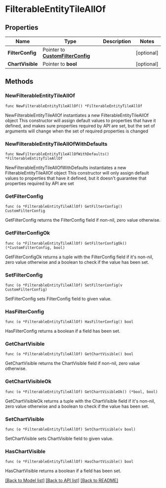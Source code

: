 # FilterableEntityTileAllOf

## Properties

Name | Type | Description | Notes
------------ | ------------- | ------------- | -------------
**FilterConfig** | Pointer to [**CustomFilterConfig**](CustomFilterConfig.md) |  | [optional] 
**ChartVisible** | Pointer to **bool** |  | [optional] 

## Methods

### NewFilterableEntityTileAllOf

`func NewFilterableEntityTileAllOf() *FilterableEntityTileAllOf`

NewFilterableEntityTileAllOf instantiates a new FilterableEntityTileAllOf object
This constructor will assign default values to properties that have it defined,
and makes sure properties required by API are set, but the set of arguments
will change when the set of required properties is changed

### NewFilterableEntityTileAllOfWithDefaults

`func NewFilterableEntityTileAllOfWithDefaults() *FilterableEntityTileAllOf`

NewFilterableEntityTileAllOfWithDefaults instantiates a new FilterableEntityTileAllOf object
This constructor will only assign default values to properties that have it defined,
but it doesn't guarantee that properties required by API are set

### GetFilterConfig

`func (o *FilterableEntityTileAllOf) GetFilterConfig() CustomFilterConfig`

GetFilterConfig returns the FilterConfig field if non-nil, zero value otherwise.

### GetFilterConfigOk

`func (o *FilterableEntityTileAllOf) GetFilterConfigOk() (*CustomFilterConfig, bool)`

GetFilterConfigOk returns a tuple with the FilterConfig field if it's non-nil, zero value otherwise
and a boolean to check if the value has been set.

### SetFilterConfig

`func (o *FilterableEntityTileAllOf) SetFilterConfig(v CustomFilterConfig)`

SetFilterConfig sets FilterConfig field to given value.

### HasFilterConfig

`func (o *FilterableEntityTileAllOf) HasFilterConfig() bool`

HasFilterConfig returns a boolean if a field has been set.

### GetChartVisible

`func (o *FilterableEntityTileAllOf) GetChartVisible() bool`

GetChartVisible returns the ChartVisible field if non-nil, zero value otherwise.

### GetChartVisibleOk

`func (o *FilterableEntityTileAllOf) GetChartVisibleOk() (*bool, bool)`

GetChartVisibleOk returns a tuple with the ChartVisible field if it's non-nil, zero value otherwise
and a boolean to check if the value has been set.

### SetChartVisible

`func (o *FilterableEntityTileAllOf) SetChartVisible(v bool)`

SetChartVisible sets ChartVisible field to given value.

### HasChartVisible

`func (o *FilterableEntityTileAllOf) HasChartVisible() bool`

HasChartVisible returns a boolean if a field has been set.


[[Back to Model list]](../README.md#documentation-for-models) [[Back to API list]](../README.md#documentation-for-api-endpoints) [[Back to README]](../README.md)


